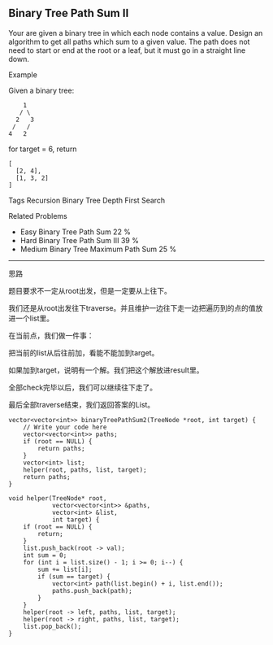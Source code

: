 ## Binary Tree Path Sum II  ##

Your are given a binary tree in which each node contains a value. Design an algorithm to get all paths which sum to a given value. The path does not need to start or end at the root or a leaf, but it must go in a straight line down.

Example

Given a binary tree:

	    1
	   / \
	  2   3
	 /   /
	4   2
for target = 6, return

	[
	  [2, 4],
	  [1, 3, 2]
	]
Tags 
Recursion Binary Tree Depth First Search

Related Problems 

- Easy Binary Tree Path Sum 22 %
- Hard Binary Tree Path Sum III 39 %
- Medium Binary Tree Maximum Path Sum 25 %

----------
思路

题目要求不一定从root出发，但是一定要从上往下。

我们还是从root出发往下traverse。并且维护一边往下走一边把遍历到的点的值放进一个list里。

在当前点，我们做一件事：

把当前的list从后往前加，看能不能加到target。

如果加到target，说明有一个解。我们把这个解放进result里。

全部check完毕以后，我们可以继续往下走了。

最后全部traverse结束，我们返回答案的List。

	vector<vector<int>> binaryTreePathSum2(TreeNode *root, int target) {
	    // Write your code here
	    vector<vector<int>> paths;
	    if (root == NULL) {
	        return paths;
	    }
	    vector<int> list;
	    helper(root, paths, list, target);
	    return paths;
	}
	
	void helper(TreeNode* root, 
	            vector<vector<int>> &paths, 
	            vector<int> &list, 
	            int target) {
	    if (root == NULL) {
	        return;
	    }
	    list.push_back(root -> val);
	    int sum = 0;
	    for (int i = list.size() - 1; i >= 0; i--) {
	        sum += list[i];
	        if (sum == target) {
	            vector<int> path(list.begin() + i, list.end());
	            paths.push_back(path);
	        }
	    }
	    helper(root -> left, paths, list, target);
	    helper(root -> right, paths, list, target);
	    list.pop_back();
	}